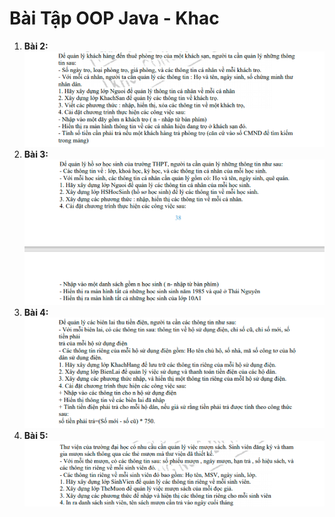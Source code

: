 # Bài Tập OOP Java - Khac

1. **Bài 2:**
    ![Module4-bai2](image/bai2.png)
2. **Bài 3:**
    ![Module4-bai3](image/bai3.png)
3. **Bài 4:**
    ![Module4-bai4](image/bai4.png)  
4. **Bài 5:**
    ![Module4-bai4](image/bai5.png)  